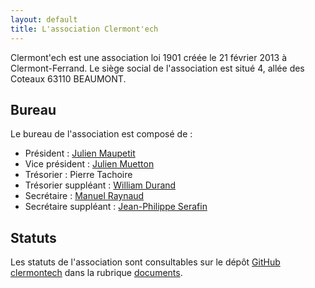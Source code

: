 ```yaml
---
layout: default
title: L'association Clermont'ech
---
```


Clermont'ech est une association loi 1901 créée le 21 février 2013 à Clermont-Ferrand.
Le siège social de l'association est situé 4, allée des Coteaux 63110 BEAUMONT.

## Bureau

Le bureau de l'association est composé de :

* Président : [Julien Maupetit](http://julien.maupetit.me)
* Vice président : [Julien Muetton](http://muetton.me/)
* Trésorier : Pierre Tachoire
* Trésorier suppléant : [William Durand](http://williamdurand.fr)
* Secrétaire : [Manuel Raynaud](http://www.manuel-raynaud.com)
* Secrétaire suppléant : [Jean-Philippe Serafin](http://jeanphix.me/)

## Statuts

Les statuts de l'association sont consultables sur le dépôt [GitHub
clermontech](https://github.com/clermontech) dans la rubrique
[documents](https://github.com/clermontech/documents/blob/master/Statuts_Clermontech.md).
